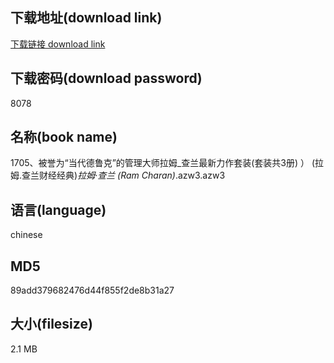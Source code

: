 ## 下载地址(download link)
[下载链接 download link](https://voluble-croquembouche-d321dc.netlify.app/?s=1705%E3%80%81%E8%A2%AB%E8%AA%89%E4%B8%BA%E2%80%9C%E5%BD%93%E4%BB%A3%E5%BE%B7%E9%B2%81%E5%85%8B%E2%80%9D%E7%9A%84%E7%AE%A1%E7%90%86%E5%A4%A7%E5%B8%88%E6%8B%89%E5%A7%86_%E6%9F%A5%E5%85%B0%E6%9C%80%E6%96%B0%E5%8A%9B%E4%BD%9C%E5%A5%97%E8%A3%85%28%E5%A5%97%E8%A3%85%E5%85%B13%E5%86%8C%29+%EF%BC%89+%28%E6%8B%89%E5%A7%86.%E6%9F%A5%E5%85%B0%E8%B4%A2%E7%BB%8F%E7%BB%8F%E5%85%B8%29_%E6%8B%89%E5%A7%86%C2%B7%E6%9F%A5%E5%85%B0+%28Ram+Charan%29_.azw3)

## 下载密码(download password)
8078

## 名称(book name)
1705、被誉为“当代德鲁克”的管理大师拉姆_查兰最新力作套装(套装共3册) ） (拉姆.查兰财经经典)_拉姆·查兰 (Ram Charan)_.azw3.azw3

## 语言(language)
chinese

## MD5
89add379682476d44f855f2de8b31a27

## 大小(filesize)
2.1 MB
